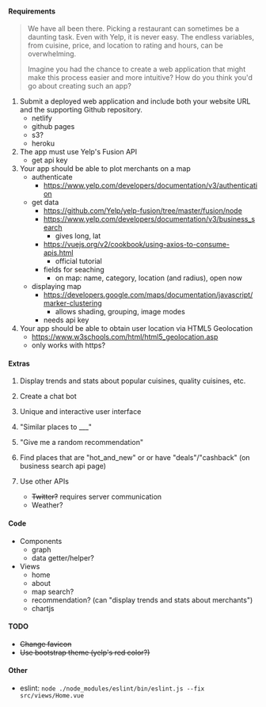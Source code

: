 #### Requirements
> We have all been there. Picking a restaurant can sometimes be a daunting task. Even with Yelp, it is never easy. The endless variables, from cuisine, price, and location to rating and hours, can be overwhelming.
> 
> Imagine you had the chance to create a web application that might make this process easier and more intuitive? How do you think you'd go about creating such an app?

1. Submit a deployed web application and include both your website URL and the supporting Github repository.
	- netlify
	- github pages
	- s3?
	- heroku
2. The app must use Yelp's Fusion API
	- get api key
3. Your app should be able to plot merchants on a map
	- authenticate
		- https://www.yelp.com/developers/documentation/v3/authentication
	- get data
		- https://github.com/Yelp/yelp-fusion/tree/master/fusion/node
		- https://www.yelp.com/developers/documentation/v3/business_search
			- gives long, lat
		- https://vuejs.org/v2/cookbook/using-axios-to-consume-apis.html
			- official tutorial
		- fields for seaching
			- on map: name, category, location (and radius), open now
	- displaying map
		- https://developers.google.com/maps/documentation/javascript/marker-clustering
			- allows shading, grouping, image modes
		- needs api key
4. Your app should be able to obtain user location via HTML5 Geolocation
	- https://www.w3schools.com/html/html5_geolocation.asp
	- only works with https?


#### Extras
1. Display trends and stats about popular cuisines, quality cuisines, etc.
2. Create a chat bot
3. Unique and interactive user interface

4. "Similar places to ___"
5. "Give me a random recommendation"
6. Find places that are "hot_and_new" or or have "deals"/"cashback" (on business search api page)
7. Use other APIs
	- ~~Twitter?~~ requires server communication
	- Weather?


#### Code
- Components
	- graph
	- data getter/helper?
- Views
	- home
	- about
	- map search?
	- recommendation? (can "display trends and stats about merchants")
	- chartjs


#### TODO
- ~~Change favicon~~
- ~~Use bootstrap theme (yelp's red color?)~~


#### Other
- eslint: ```node ./node_modules/eslint/bin/eslint.js --fix src/views/Home.vue```
